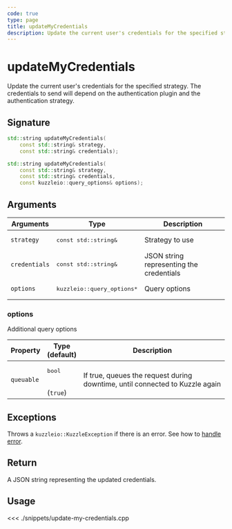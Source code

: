 ```yaml
---
code: true
type: page
title: updateMyCredentials
description: Update the current user's credentials for the specified strategy.
---
```


# updateMyCredentials

Update the current user's credentials for the specified strategy. The credentials to send will depend on the authentication plugin and the authentication strategy.

## Signature

```cpp
std::string updateMyCredentials(
    const std::string& strategy,
    const std::string& credentials);

std::string updateMyCredentials(
    const std::string& strategy,
    const std::string& credentials,
    const kuzzleio::query_options& options);
```

## Arguments

| Arguments     | Type                                 | Description                              |
| ------------- | ------------------------------------ | ---------------------------------------- |
| `strategy`    | <pre>const std::string&</pre>        | Strategy to use                          |
| `credentials` | <pre>const std::string&</pre>        | JSON string representing the credentials |
| `options`     | <pre>kuzzleio::query_options\*</pre> | Query options                            |

### options

Additional query options

| Property   | Type<br/>(default)           | Description                                                                  |
| ---------- | ---------------------------- | ---------------------------------------------------------------------------- |
| `queuable` | <pre>bool</pre><br/>(`true`) | If true, queues the request during downtime, until connected to Kuzzle again |

## Exceptions

Throws a `kuzzleio::KuzzleException` if there is an error. See how to [handle error](/sdk/cpp/1/error-handling).

## Return

A JSON string representing the updated credentials.

## Usage

<<< ./snippets/update-my-credentials.cpp

